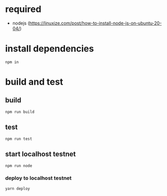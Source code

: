# required
- nodejs (https://linuxize.com/post/how-to-install-node-js-on-ubuntu-20-04/)

# install dependencies
```
npm in
```

# build and test
## build
```
npm run build
```

## test
```
npm run test
```

## start localhost testnet
```
npm run node
```

### deploy to localhost testnet
```
yarn deploy
```